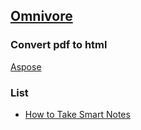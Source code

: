 ## [Omnivore](https://omnivore.app/)
### Convert pdf to html
[Aspose](https://products.aspose.app/words/conversion/pdf-to-html)

### List
- [How to Take Smart Notes](https://rozaq-id.github.io/books/how_to_take_smart_notes)
